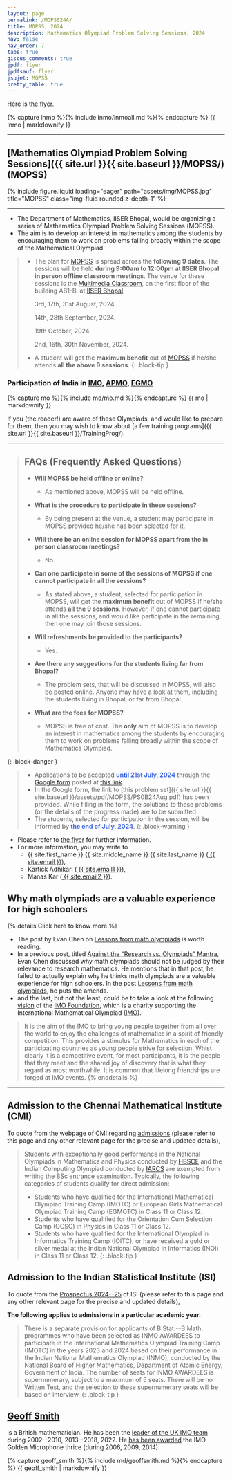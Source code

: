 ```yaml
---
layout: page
permalink: /MOPSS24A/
title: MOPSS, 2024
description: Mathematics Olympiad Problem Solving Sessions, 2024
nav: false
nav_order: 7
tabs: true
giscus_comments: true
jpdf: flyer
jpdfsauf: flyer
jsujet: MOPSS
pretty_table: true
---
```


Here is [the flyer](../assets/pdf/MOPSS/flyer.pdf).

{% capture lnmo %}{% include lnmo/lnmoall.md %}{% endcapture %}
{{ lnmo | markdownify }}

<!--
{% tabs studymat %}

{% tab studymat Algebra %}

#### Algebra

- Notes on Algebra are available at [this link]({{ site.url }}{{ site.baseurl }}/Algebra/).

{% endtab %}

{% tab studymat Combinatorics %}

#### Combinatorics

- Notes on Combinatorics are available at [this link]({{ site.url }}{{ site.baseurl }}/Combinatorics/).

{% endtab %}

{% tab studymat Geometry %}

#### Geometry

- Notes on Geometry are available at [this link]({{ site.url }}{{ site.baseurl }}/Geometry/) (to be posted soon).

{% endtab %}

{% tab studymat Number Theory %}

#### Number Theory

- Notes on Number Theory are available at [this link]({{ site.url }}{{ site.baseurl }}/NumberTheory/) (to be posted soon).

{% endtab %}

{% tab studymat IOQM %}

#### IOQM

- A few problems from IOQM 2023 have been discussed [here]({{ site.url }}{{ site.baseurl }}/blog/2024/IOQM/).

{% endtab %}

{% endtabs %}

-->

---
<!--
## Participation of India in [International Mathematical Olympiads]({{ site.url }}{{ site.baseurl }}/PriorParticipation/)

India has been participating in the
* [International Mathematical Olympiad](https://www.imo-official.org/) (IMO) since [1989](https://www.imo-official.org/country_team_r.aspx?code=IND).
* [Asian Pacific Mathematics Olympiad](https://www.apmo-official.org/) (APMO) since [2015](https://www.apmo-official.org/country_report/IND/all). 
* [European Girls’ Mathematical Olympiad](https://www.egmo.org/) (EGMO) since [2015](https://www.egmo.org/countries/country35/).
-->

## [Mathematics Olympiad Problem Solving Sessions]({{ site.url }}{{ site.baseurl }}/MOPSS/) (MOPSS)

<div class="row mt-3">
    <div class="col-sm mt-3 mt-md-0">
        {% include figure.liquid loading="eager" path="assets/img/MOPSS.jpg" title="MOPSS" class="img-fluid rounded z-depth-1" %}
    </div>
</div>

---

  * The Department of Mathematics, IISER Bhopal, would be organizing a series of Mathematics Olympiad Problem Solving Sessions (MOPSS). 
  * The aim is to develop an interest in mathematics among the students by encouraging them to work on problems falling broadly within the scope of the Mathematical Olympiad.
  
  > - The plan for [MOPSS]() is spread across the **following 9 dates**. The sessions will be held **during 9:00am to 12:00pm at IISER Bhopal in person offline classroom meetings**. The venue for these sessions is the [Multimedia Classroom](https://cs2.iiserb.ac.in/multimedia_classroom.php), on the first floor of the building AB1-B, at [IISER Bhopal](https://www.iiserb.ac.in/).
  >
  >   <i class="fas fa-calendar-alt" style="color:gray"></i> 3rd, 17th, 31st August, 2024.
  >
  >   <i class="fas fa-calendar-alt" style="color:gray"></i> 14th, 28th September, 2024.
  >
  >   <i class="fas fa-calendar-alt" style="color:gray"></i> 19th October, 2024.
  >
  >   <i class="fas fa-calendar-alt" style="color:gray"></i> 2nd, 16th, 30th November, 2024.
  >
  > - A student will get the **maximum benefit** out of [MOPSS]() if he/she attends **all the above 9 sessions**. 
{: .block-tip }

### Participation of India in [IMO](https://www.imo-official.org/), [APMO](https://www.apmo-official.org/), [EGMO](https://www.egmo.org/)

{% capture mo %}{% include md/mo.md %}{% endcapture %}
{{ mo | markdownify }}

If you (the reader!) are aware of these Olympiads, and would like to prepare for them, then you may wish to know about [a few training programs]({{ site.url }}{{ site.baseurl }}/TrainingProg/).

---

> ## FAQs (Frequently Asked Questions)
>
> - **Will MOPSS be held offline or online?**
>   - As mentioned above, MOPSS will be held offline.
>
>
> - **What is the procedure to participate in these sessions?**
>   - By being present at the venue, a student may participate in MOPSS provided he/she has been selected for it.
>
>
> - **Will there be an online session for MOPSS apart from the in person classroom meetings?**
>   - No.
>
>
> - **Can one participate in some of the sessions of MOPSS if one cannot participate in all the sessions?**
>   - As stated above, a student, selected for participation in MOPSS, will get the **maximum benefit** out of MOPSS if he/she attends **all the 9 sessions**. However, if one cannot participate in all the sessions, and would like participate in the remaining, then one may join those sessions.
>
>
> - **Will refreshments be provided to the participants?**
>   - Yes.
>
>
> - **Are there any suggestions for the students living far from Bhopal?**
>   - The problem sets, that will be discussed in MOPSS, will also be posted online. Anyone may have a look at them, including the students living in Bhopal, or far from Bhopal.
>
>
> - **What are the fees for MOPSS?**
>   - MOPSS is free of cost. The **only** aim of MOPSS is to develop an interest in mathematics among the students by encouraging them to work on problems falling broadly within the scope of Mathematics Olympiad.
>
{: .block-danger }

> *  Applications to be accepted <span style="color: royalblue"> **until 21st July, 2024**</span> through the [Google form](https://forms.gle/B9wQteEtGXvCj3AH9) posted at [this link](https://forms.gle/B9wQteEtGXvCj3AH9). 
> * In the Google form, the link to [this problem set]({{ site.url }}{{ site.baseurl }}/assets/pdf/MOPSS/PS0B24Aug.pdf) has been provided. While filling in the form, the solutions to these problems (or the details of the progress made) are to be submitted.
> * The students, selected for participation in the session, will be informed by <span style="color: royalblue"> **the end of July, 2024**</span>.
{: .block-warning }

  * Please refer to [the flyer](../assets/pdf/MOPSS/flyer.pdf) for further information.
  * For more information, you may write to
    * <i class="fa-solid fa-address-card"></i> {{ site.first_name }} {{ site.middle_name }} {{ site.last_name }} (<a href="mailto:{{ site.email }}?subject=[MOPSS]">
      <i class="fas fa-envelope" style="color:gray"></i> {{ site.email }}</a>),
    * <a href="https://sites.google.com/site/kartickmath/" target="_blank" rel="noopener noreferrer"><i class="fa-solid fa-address-card"></i></a> Kartick Adhikari (<a href="mailto:{{ site.email1 }}?subject=[MOPSS]">
      <i class="fas fa-envelope" style="color:gray"></i> {{ site.email1 }}</a>),
    * <a href="https://manasmkar.wixsite.com/math" target="_blank" rel="noopener noreferrer"><i class="fa-solid fa-address-card"></i></a> Manas Kar (<a href="mailto:{{ site.email2 }}?subject=[MOPSS]">
      <i class="fas fa-envelope" style="color:gray"></i> {{ site.email2 }}</a>).

## Why math olympiads are a valuable experience for high schoolers

{% details Click here to know more %}
* The post by Evan Chen on [Lessons from math olympiads](https://blog.evanchen.cc/2018/01/05/lessons-from-math-olympiads/) is worth reading.
* In a previous post, titled [Against the “Research vs. Olympiads” Mantra](https://blog.evanchen.cc/2016/08/13/against-the-research-vs-olympiads-mantra/), Evan Chen discussed why math olympiads should not be judged by their relevance to research mathematics. He mentions that in that post, he failed to actually explain why he thinks math olympiads are a valuable experience for high schoolers. In the post [Lessons from math olympiads](https://blog.evanchen.cc/2018/01/05/lessons-from-math-olympiads/), he puts the amends. 
* and the last, but not the least, could be to take a look at the following [vision](https://imof.co/) of the [IMO Foundation](https://imof.co/), which is a charity supporting the International Mathematical Olympiad ([IMO](https://www.imo-official.org/)). 
> It is the aim of the IMO to bring young people together from all over the world to enjoy the challenges of mathematics in a spirit of friendly competition. This provides a stimulus for Mathematics in each of the participating countries as young people strive for selection. Whist clearly it is a competitive event, for most participants, it is the people that they meet and the shared joy of discovery that is what they regard as most worthwhile. It is common that lifelong friendships are forged at IMO events.
{% enddetails %}

---

## Admission to the Chennai Mathematical Institute (CMI)

To quote from the webpage of CMI regarding [admissions](https://www.cmi.ac.in/admissions/) (please refer to this page and any other relevant page for the precise and updated details),

> Students with exceptionally good performance in the National Olympiads in Mathematics and Physics conducted by [HBSCE](https://olympiads.hbcse.tifr.res.in/) and the Indian Computing Olympiad conducted by [IARCS](https://www.iarcs.org.in/inoi/) are exempted from writing the BSc entrance examination.
> Typically, the following categories of students qualify for direct admission:
> - Students who have qualified for the International Mathematical Olympiad Training Camp (IMOTC) or European Girls Mathematical Olympiad Training Camp (EGMOTC) in Class 11 or Class 12.
> - Students who have qualified for the Orientation Cum Selection Camp (OCSC) in Physics in Class 11 or Class 12.
> - Students who have qualified for the International Olympiad in Informatics Training Camp (IOITC), or have received a gold or silver medal at the Indian National Olympiad in Informatics (INOI) in Class 11 or Class 12.
{: .block-tip }

## Admission to the Indian Statistical Institute (ISI)

To quote from the [Prospectus 2024--25](https://www.isical.ac.in/~admission/Documents/IsiAdmission2024/ISI-Prospectus-2024.pdf) of ISI (please refer to this page and any other relevant page for the precise and updated details), 

**The following applies to admissions in a particular academic year.**

> There is a separate provision for applicants of B.Stat.--B.Math. programmes who have been selected as INMO AWARDEES to participate in the International Mathematics Olympiad Training Camp (IMOTC) in the years 2023 and 2024 based on their performance in the Indian National Mathematics Olympiad (INMO), conducted by the National Board of Higher Mathematics, Department of Atomic Energy, Government of India. The number of seats for INMO AWARDEES is supernumerary, subject to a maximum of 5 seats. There will be no Written Test, and the selection to these supernumerary seats will be based on interview.
{: .block-tip }

## [Geoff Smith](https://en.wikipedia.org/wiki/Geoff_Smith_(mathematician))

is a British mathematician. He has been the [leader of the UK IMO team](https://www.imo-official.org/country_team_r.aspx?code=UNK) during 2002--2010, 2013--2018, 2022. He [has been awarded](https://www.imo-register.org.uk/golden-microphone.html) the IMO Golden Microphone thrice (during 2006, 2009, 2014).

{% capture geoff_smith %}{% include md/geoffsmith.md %}{% endcapture %}
{{ geoff_smith | markdownify }}

